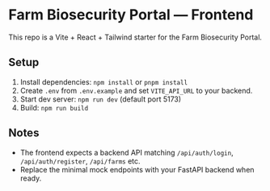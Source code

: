# Farm Biosecurity Portal — Frontend


This repo is a Vite + React + Tailwind starter for the Farm Biosecurity Portal.


## Setup
1. Install dependencies: `npm install` or `pnpm install`
2. Create `.env` from `.env.example` and set `VITE_API_URL` to your backend.
3. Start dev server: `npm run dev` (default port 5173)
4. Build: `npm run build`


## Notes
- The frontend expects a backend API matching `/api/auth/login`, `/api/auth/register`, `/api/farms` etc.
- Replace the minimal mock endpoints with your FastAPI backend when ready.